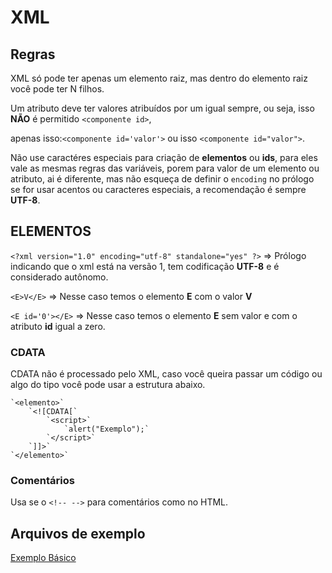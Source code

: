 # XML
## Regras
 XML só pode ter apenas um elemento raiz, mas dentro do elemento raiz você pode ter N filhos.

 Um atributo deve ter valores atribuídos por um igual sempre, ou seja, isso **NÃO** é permitido ``<componente id>``, 
 
 apenas isso:`<componente id='valor'>` ou isso `<componente id="valor">`.

Não use caractéres especiais para criação de **elementos** ou **ids**, para eles vale as mesmas regras das variáveis, porem para valor de um elemento ou atributo, ai é diferente, mas não esqueça de definir o `encoding` no prólogo se for usar acentos ou caracteres especiais,  a recomendação é sempre **UTF-8**.

## ELEMENTOS

`<?xml version="1.0" encoding="utf-8" standalone="yes" ?>` => Prólogo indicando que o xml está na versão 1, tem codificação **UTF-8** e é considerado autônomo.

`<E>V</E>` => Nesse caso temos o elemento **E** com o valor **V**

`<E id='0'></E>` => Nesse caso temos o elemento **E** sem valor e com o atributo **id** igual a zero.

### CDATA

CDATA não é processado pelo XML, caso você queira passar um código ou algo do tipo você pode usar a estrutura abaixo.

    `<elemento>`
        `<![CDATA[`
            `<script>`
                `alert("Exemplo");`
            `</script>`
        `]]>`
    `</elemento>`

### Comentários
Usa se o `<!-- -->` para comentários como no HTML.

## Arquivos de exemplo
[Exemplo Básico](./basico.xml)
